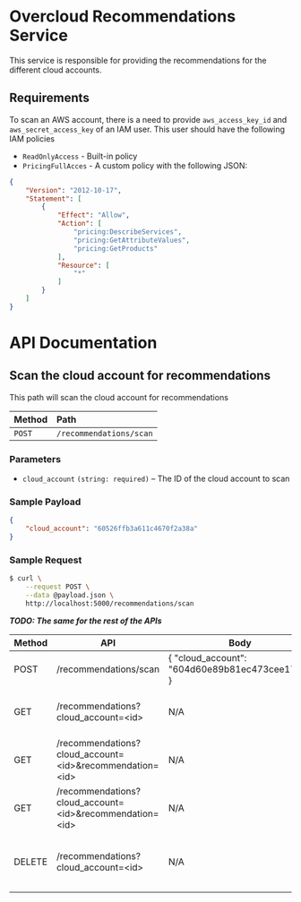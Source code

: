 # Overcloud Recommendations Service

This service is responsible for providing the recommendations for the different cloud accounts.


## Requirements

To scan an AWS account, there is a need to provide `aws_access_key_id` and `aws_secret_access_key` of an IAM user.
This user should have the following IAM policies
- `ReadOnlyAccess` - Built-in policy
- `PricingFullAcces` - A custom policy with the following JSON:
```json
{
    "Version": "2012-10-17",
    "Statement": [
        {
            "Effect": "Allow",
            "Action": [
                "pricing:DescribeServices",
                "pricing:GetAttributeValues",
                "pricing:GetProducts"
            ],
            "Resource": [
                "*"
            ]
        }
    ]
}
```

# API Documentation

## Scan the cloud account for recommendations

This path will scan the cloud account for recommendations

| Method | Path             |
| :----- | :--------------- |
| `POST` | `/recommendations/scan` |

### Parameters

- `cloud_account` `(string: required)` – The ID of the cloud account to scan

### Sample Payload

```json
{
    "cloud_account": "60526ffb3a611c4670f2a38a"
}
```

### Sample Request

```bash
$ curl \
    --request POST \
    --data @payload.json \
    http://localhost:5000/recommendations/scan
```

***TODO: The same for the rest of the APIs***

| Method        | API           | Body          | Description   |
| ------------- | ------------- | ------------- | ------------- |
| POST | /recommendations/scan | { "cloud_account": "604d60e89b81ec473cee1716" }| Scan the cloud account for recommendations |
| GET | /recommendations?cloud_account=\<id\> | N/A | Get recommendations for a specific cloud account |
| GET | /recommendations?cloud_account=\<id\>&recommendation=\<id\> | N/A | Get a specific recommendation for a specific cloud account |
| GET | /recommendations?cloud_account=\<id\>&recommendation=\<id\> | N/A | Get a specific recommendation for a specific cloud account |
| DELETE | /recommendations?cloud_account=\<id\> | N/A | Delete all recommendations for a specific cloud account (TODO) |

